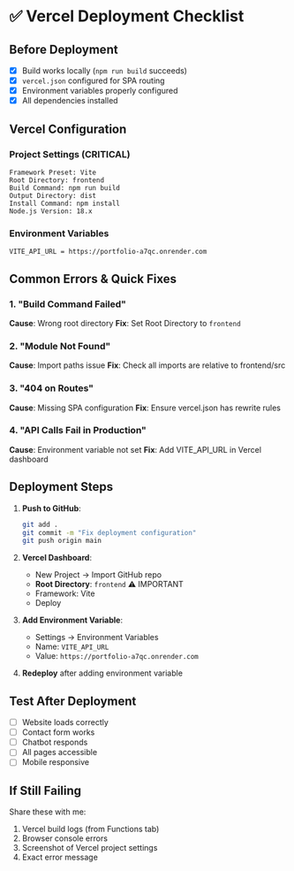 # ✅ Vercel Deployment Checklist

## Before Deployment

- [x] Build works locally (`npm run build` succeeds)
- [x] `vercel.json` configured for SPA routing
- [x] Environment variables properly configured
- [x] All dependencies installed

## Vercel Configuration

### Project Settings (CRITICAL)
```
Framework Preset: Vite
Root Directory: frontend
Build Command: npm run build
Output Directory: dist
Install Command: npm install
Node.js Version: 18.x
```

### Environment Variables
```
VITE_API_URL = https://portfolio-a7qc.onrender.com
```

## Common Errors & Quick Fixes

### 1. "Build Command Failed"
**Cause**: Wrong root directory
**Fix**: Set Root Directory to `frontend`

### 2. "Module Not Found"
**Cause**: Import paths issue
**Fix**: Check all imports are relative to frontend/src

### 3. "404 on Routes"
**Cause**: Missing SPA configuration
**Fix**: Ensure vercel.json has rewrite rules

### 4. "API Calls Fail in Production"
**Cause**: Environment variable not set
**Fix**: Add VITE_API_URL in Vercel dashboard

## Deployment Steps

1. **Push to GitHub**:
   ```bash
   git add .
   git commit -m "Fix deployment configuration"
   git push origin main
   ```

2. **Vercel Dashboard**:
   - New Project → Import GitHub repo
   - **Root Directory**: `frontend` ⚠️ IMPORTANT
   - Framework: Vite
   - Deploy

3. **Add Environment Variable**:
   - Settings → Environment Variables
   - Name: `VITE_API_URL`
   - Value: `https://portfolio-a7qc.onrender.com`

4. **Redeploy** after adding environment variable

## Test After Deployment

- [ ] Website loads correctly
- [ ] Contact form works
- [ ] Chatbot responds
- [ ] All pages accessible
- [ ] Mobile responsive

## If Still Failing

Share these with me:
1. Vercel build logs (from Functions tab)
2. Browser console errors
3. Screenshot of Vercel project settings
4. Exact error message